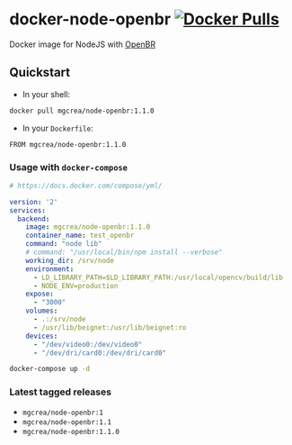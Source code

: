# docker-node-openbr [![Docker Pulls](https://img.shields.io/docker/pulls/mgcrea/node-openbr.svg)](https://registry.hub.docker.com/u/mgcrea/node-openbr/)

Docker image for NodeJS with [OpenBR](http://openbiometrics.org/)

## Quickstart

- In your shell:

```sh
docker pull mgcrea/node-openbr:1.1.0
```

- In your `Dockerfile`:

```
FROM mgcrea/node-openbr:1.1.0
```

### Usage with `docker-compose`

```yaml
# https://docs.docker.com/compose/yml/

version: '2'
services:
  backend:
    image: mgcrea/node-openbr:1.1.0
    container_name: test_openbr
    command: "node lib"
    # command: "/usr/local/bin/npm install --verbose"
    working_dir: /srv/node
    environment:
      - LD_LIBRARY_PATH=$LD_LIBRARY_PATH:/usr/local/opencv/build/lib
      - NODE_ENV=production
    expose:
      - "3000"
    volumes:
      - .:/srv/node
      - /usr/lib/beignet:/usr/lib/beignet:ro
    devices:
      - "/dev/video0:/dev/video0"
      - "/dev/dri/card0:/dev/dri/card0"
```

```sh
docker-compose up -d
```


### Latest tagged releases

- `mgcrea/node-openbr:1`
- `mgcrea/node-openbr:1.1`
- `mgcrea/node-openbr:1.1.0`
